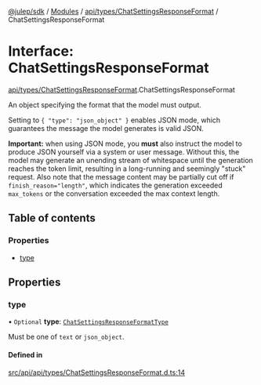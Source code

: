 [@julep/sdk](../README.md) / [Modules](../modules.md) / [api/types/ChatSettingsResponseFormat](../modules/api_types_ChatSettingsResponseFormat.md) / ChatSettingsResponseFormat

# Interface: ChatSettingsResponseFormat

[api/types/ChatSettingsResponseFormat](../modules/api_types_ChatSettingsResponseFormat.md).ChatSettingsResponseFormat

An object specifying the format that the model must output.

Setting to `{ "type": "json_object" }` enables JSON mode, which guarantees the message the model generates is valid JSON.

**Important:** when using JSON mode, you **must** also instruct the model to produce JSON yourself via a system or user message. Without this, the model may generate an unending stream of whitespace until the generation reaches the token limit, resulting in a long-running and seemingly "stuck" request. Also note that the message content may be partially cut off if `finish_reason="length"`, which indicates the generation exceeded `max_tokens` or the conversation exceeded the max context length.

## Table of contents

### Properties

- [type](api_types_ChatSettingsResponseFormat.ChatSettingsResponseFormat.md#type)

## Properties

### type

• `Optional` **type**: [`ChatSettingsResponseFormatType`](../modules/api_types_ChatSettingsResponseFormatType.md#chatsettingsresponseformattype)

Must be one of `text` or `json_object`.

#### Defined in

[src/api/api/types/ChatSettingsResponseFormat.d.ts:14](https://github.com/julep-ai/samantha-monorepo/blob/9aefd53/sdks/js/src/api/api/types/ChatSettingsResponseFormat.d.ts#L14)
